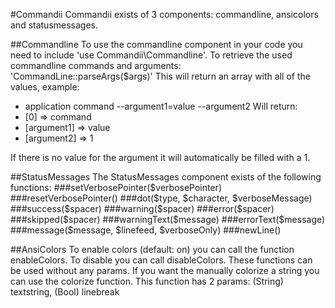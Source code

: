 #Commandii
Commandii exists of 3 components: commandline, ansicolors and statusmessages.

##Commandline
To use the commandline component in your code you need to include 'use Commandii\Commandline'.
To retrieve the used commandline commands and arguments: 'CommandLine::parseArgs($args)'
This will return an array with all of the values, example:
- application command --argument1=value --argument2
Will return:
- [0] => command
- [argument1] => value
- [argument2] => 1

If there is no value for the argument it will automatically be filled with a 1.

##StatusMessages
The StatusMessages component exists of the following functions:
###setVerbosePointer($verbosePointer)
###resetVerbosePointer()
###dot($type, $character, $verboseMessage)
###success($spacer)
###warning($spacer)
###error($spacer)
###skipped($spacer)
###warningText($message)
###errorText($message)
###message($message, $linefeed, $verboseOnly)
###newLine()

##AnsiColors
To enable colors (default: on) you can call the function enableColors. To disable you can call disableColors.
These functions can be used without any params. If you want the manually colorize a string you can use
the colorize function. This function has 2 params: (String) textstring, (Bool) linebreak
